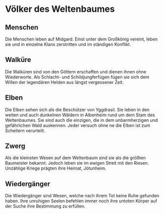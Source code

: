 # Völker des Weltenbaumes

## Menschen
Die Menschen leben auf Midgard. Einst unter dem Großkönig vereint, leben sie und in einzelne Klans zerstritten und im ständigen Konflikt.

## Walküre
Die Walküren sind von den Göttern erschaffen und dienen ihnen ohne Wiederworte. Als Schlacht- und Schildjungferfügen fügen sie sich dem Willen der legendären Helden aus längst vergessener Zeit. 

## Elben
Die Elben sehen sich als die Beschützer von Yggdrasil. Sie leben in den weiten und auch dunkelnen Wäldern in Albenheim rund um dem Stam des Weltenbaumes. Sie sind auch die einzigen, die in dem unbarmherzigen und gefährlichen Wald auskennen. Jeder versuch ohne ne die Elben ist zum Scheitern verurteilt.

## Zwerg
Als die kleinsten Wesen auf dem Weltenbaum sind sie als die größten Baumeister bekannt. Jedoch leben sie im ewigen Streit mit den Riesen. Unzählige Kriege prägten ihre Heimat, Jötunheim.

## Wiedergänger
Die Wiedergänger sind Wesen, welche nach ihrem Tot keine Ruhe gefunden haben. Ihre unruhigen Seelen befehlen immer noch ihre untoten Körper auf der Suche ihre Bestimmung zu erfüllen.
